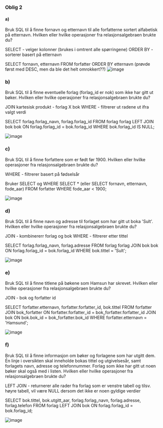 ### Oblig 2

#### a)
Bruk SQL til å finne fornavn og etternavn til alle forfatterne sortert alfabetisk på etternavn. Hvilken eller hvilke operasjoner fra relasjonsalgebraen brukte du?

SELECT - velger kolonner (brukes i omtrent alle spørringene)
ORDER BY - sorterer basert på etternavn

SELECT fornavn, etternavn 
FROM forfatter
ORDER BY etternavn
(prøvde først med DESC, men da ble det helt omrokkert??)
![image](https://github.com/heleneask/IDATT2002/assets/123962967/420cbb27-d08f-406d-bb17-b49ecbd510f3)


### b)
Bruk SQL til å finne eventuelle forlag (forlag_id er nok) som ikke har gitt ut bøker. Hvilken eller hvilke operasjoner fra relasjonsalgebraen brukte du?

JOIN kartesisk produkt - forlag X bok
WHERE - filtrerer ut radene ut ifra valgt verdi

SELECT forlag.forlag_navn, forlag.forlag_id
FROM forlag forlag
LEFT JOIN bok bok ON forlag.forlag_id = bok.forlag_id
WHERE bok.forlag_id IS NULL;

![image](https://github.com/heleneask/IDATT2002/assets/123962967/cb4756f9-413d-42fc-98e2-d5e7027e5847)


### c)
Bruk SQL til å finne forfattere som er født før 1900. Hvilken eller hvilke operasjoner fra relasjonsalgebraen brukte du?

WHERE - filtrerer basert på fødselsår

Bruker SELECT og WHERE
SELECT * (eller SELECT fornavn, etternavn, fode_aar)
FROM forfatter 
WHERE fode_aar < 1900;

![image](https://github.com/heleneask/IDATT2002/assets/123962967/08ae6b1a-615b-45a8-834a-804a320cd2ab)

### d)
Bruk SQL til å finne navn og adresse til forlaget som har gitt ut boka 'Sult'. Hvilken eller hvilke operasjoner fra relasjonsalgebraen brukte du?

JOIN - kombinererr forlag og bok
WHERE - filtrerer etter tittel

SELECT forlag.forlag_navn, forlag.adresse
FROM forlag forlag
JOIN bok bok ON forlag.forlag_id = bok.forlag_id
WHERE bok.tittel = 'Sult';

![image](https://github.com/heleneask/IDATT2002/assets/123962967/60057848-4f8e-4ea2-a1a8-683d1d64bb40)

### e)
Bruk SQL til å finne titlene på bøkene som Hamsun har skrevet. Hvilken eller hvilke operasjoner fra relasjonsalgebraen brukte du?

JOIN - bok og forfatter id

SELECT forfatter.etternavn, forfatter.forfatter_id, bok.tittel
FROM forfatter
JOIN bok_forfatter ON forfatter.forfatter_id = bok_forfatter.forfatter_id
JOIN bok ON bok.bok_id = bok_forfatter.bok_id
WHERE forfatter.etternavn = 'Hamsund';

![image](https://github.com/heleneask/IDATT2002/assets/123962967/91891d6c-bc4f-433e-ac4e-58db5fb1c1ab)

### f) 
Bruk SQL til å finne informasjon om bøker og forlagene som har utgitt dem. Én linje i oversikten skal inneholde bokas tittel og utgivelsesår, samt forlagets navn, adresse og telefonnummer. Forlag som ikke har gitt ut noen bøker skal også med i listen. Hvilken eller hvilke operasjoner fra relasjonsalgebraen brukte du?

LEFT JOIN - returnerer alle rader fra forlag som er venstre tabell og tilsv. høyre tabell, vil være NULL dersom det ikke er noen gyldige verdier

SELECT bok.tittel, bok.utgitt_aar, forlag.forlag_navn, forlag.adresse, forlag.telefon
FROM forlag
LEFT JOIN bok ON forlag.forlag_id = bok.forlag_id;	

![image](https://github.com/heleneask/IDATT2002/assets/123962967/9d89da9f-e72d-4154-981e-6ff7b245ac40)
